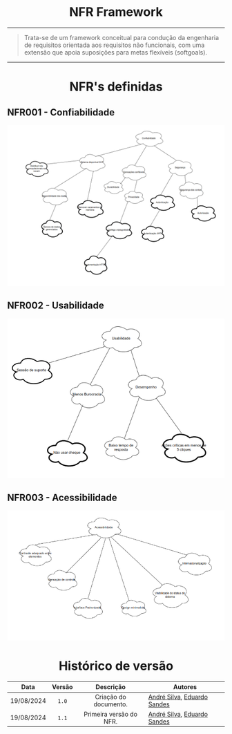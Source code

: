 <center>

# NFR Framework

</center>

---

> Trata-se de um framework conceitual para condução da engenharia de requisitos orientada aos requisitos não funcionais, com uma extensão que apoia suposições para metas flexíveis (softgoals).

---

<center>

# NFR's definidas

</center>

## NFR001 - Confiabilidade

![confiabilidade](../assets/nfr-fr-confiabilidade1.png)

## NFR002 - Usabilidade 

![usabilidade](../assets/nfr-fr-usabilidade1.png)

## NFR003 - Acessibilidade 

![acessibilidade](../assets/nfr-fr-acessibilidade.png)

<center>

# Histórico de versão

</center>


<div style="margin: 0 auto; width: fit-content;">

|    Data    | Versão |       Descrição        | Autores                                                                                         |
| :--------: | :----: | :--------------------: | ----------------------------------------------------------------------------------------------- |
| 19/08/2024 | `1.0`  | Criação do documento.  | [André Silva](https://github.com/Hunter104), [Eduardo Sandes](https://github.com/DiceRunner714) |
| 19/08/2024 | `1.1`  | Primeira versão do NFR. | [André Silva](https://github.com/Hunter104), [Eduardo Sandes](https://github.com/DiceRunner714)|

</div>
